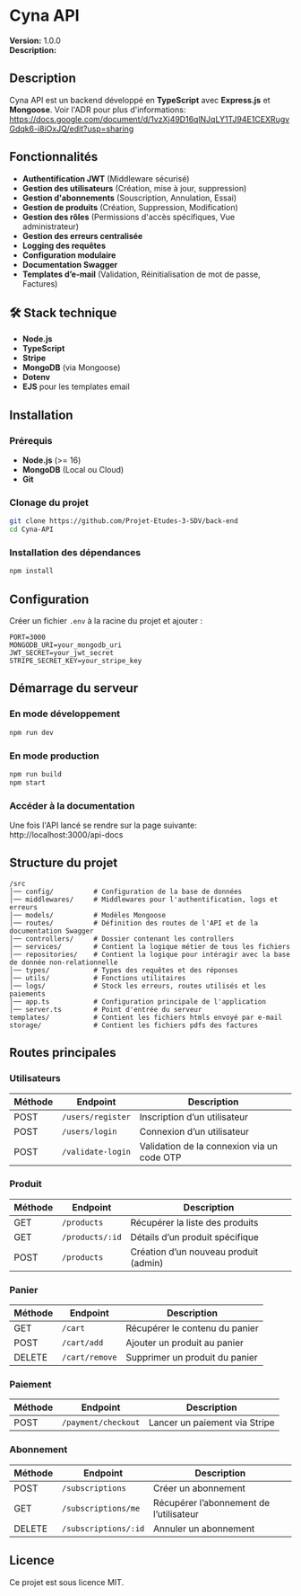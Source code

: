 # Cyna API

**Version:** 1.0.0  
**Description:** 

## Description
Cyna API est un backend développé en **TypeScript** avec **Express.js** et **Mongoose**.
Voir l'ADR pour plus d'informations: https://docs.google.com/document/d/1vzXj49D16qlNJqLY1TJ94E1CEXRugvGdqk6-i8iOxJQ/edit?usp=sharing

## Fonctionnalités
- **Authentification JWT** (Middleware sécurisé)
- **Gestion des utilisateurs** (Création, mise à jour, suppression)
- **Gestion d'abonnements** (Souscription, Annulation, Essai)
- **Gestion de produits** (Création, Suppression, Modification)
- **Gestion des rôles** (Permissions d'accès spécifiques, Vue administrateur)
- **Gestion des erreurs centralisée**
- **Logging des requêtes**
- **Configuration modulaire**
- **Documentation Swagger**
- **Templates d’e-mail** (Validation, Réinitialisation de mot de passe, Factures)

## 🛠️ Stack technique

- **Node.js**
- **TypeScript**
- **Stripe**
- **MongoDB** (via Mongoose)
- **Dotenv**
- **EJS** pour les templates email
  
## Installation

### Prérequis
- **Node.js** (>= 16)
- **MongoDB** (Local ou Cloud)
- **Git**

### Clonage du projet
```bash
git clone https://github.com/Projet-Etudes-3-SDV/back-end
cd Cyna-API
```

### Installation des dépendances
```bash
npm install
```

## Configuration
Créer un fichier `.env` à la racine du projet et ajouter :
```env
PORT=3000
MONGODB_URI=your_mongodb_uri
JWT_SECRET=your_jwt_secret
STRIPE_SECRET_KEY=your_stripe_key
```

## Démarrage du serveur

### En mode développement
```bash
npm run dev
```

### En mode production
```bash
npm run build
npm start
```

### Accéder à la documentation
Une fois l'API lancé se rendre sur la page suivante: http://localhost:3000/api-docs

## Structure du projet
```
/src
│── config/          # Configuration de la base de données
│── middlewares/     # Middlewares pour l'authentification, logs et erreurs
│── models/          # Modèles Mongoose
│── routes/          # Définition des routes de l'API et de la documentation Swagger
│── controllers/     # Dossier contenant les controllers
│── services/        # Contient la logique métier de tous les fichiers
│── repositories/    # Contient la logique pour intéragir avec la base de donnée non-relationnelle
│── types/           # Types des requêtes et des réponses
│── utils/           # Fonctions utilitaires
│── logs/            # Stock les erreurs, routes utilisés et les paiements
│── app.ts           # Configuration principale de l'application
│── server.ts        # Point d'entrée du serveur
templates/           # Contient les fichiers htmls envoyé par e-mail
storage/             # Contient les fichiers pdfs des factures

```

## Routes principales

### Utilisateurs
| Méthode | Endpoint          | Description                                |
| ------- | ----------------- | ------------------------------------------ |
| POST    | `/users/register` | Inscription d’un utilisateur               |
| POST    | `/users/login`    | Connexion d’un utilisateur                 |
| POST    | `/validate-login` | Validation de la connexion via un code OTP |

### Produit
| Méthode | Endpoint        | Description                           |
| ------- | --------------- | ------------------------------------- |
| GET     | `/products`     | Récupérer la liste des produits       |
| GET     | `/products/:id` | Détails d’un produit spécifique       |
| POST    | `/products`     | Création d’un nouveau produit (admin) |

### Panier
| Méthode | Endpoint       | Description                    |
| ------- | -------------- | ------------------------------ |
| GET     | `/cart`        | Récupérer le contenu du panier |
| POST    | `/cart/add`    | Ajouter un produit au panier   |
| DELETE  | `/cart/remove` | Supprimer un produit du panier |

### Paiement
| Méthode | Endpoint            | Description                   |
| ------- | ------------------- | ----------------------------- |
| POST    | `/payment/checkout` | Lancer un paiement via Stripe |

### Abonnement
| Méthode | Endpoint             | Description                             |
| ------- | -------------------- | --------------------------------------- |
| POST    | `/subscriptions`     | Créer un abonnement                     |
| GET     | `/subscriptions/me`  | Récupérer l’abonnement de l’utilisateur |
| DELETE  | `/subscriptions/:id` | Annuler un abonnement                   |


## Licence
Ce projet est sous licence MIT.

